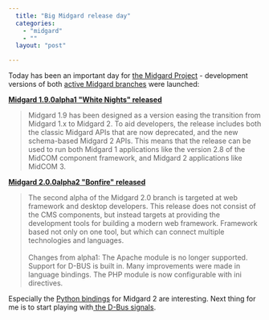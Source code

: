 ```yaml
---
  title: "Big Midgard release day"
  categories: 
    - "midgard"
    - ""
  layout: "post"

---
```

<p>
Today has been an important day for <a href="http://www.midgard-project.org/">the Midgard Project</a> - development versions of both <a href="http://bergie.iki.fi/blog/some_midgard_roadmapping.html">active Midgard branches</a> were launched:
</p><p>
<strong><a href="http://www.midgard-project.org/updates/view/1214399790.html">Midgard 1.9.0alpha1 "White Nights" released</a></strong>
</p><blockquote>
Midgard 1.9 has been designed as a version easing the transition from Midgard 1.x to Midgard 2. To aid developers, the release includes both the classic Midgard APIs that are now deprecated, and the new schema-based Midgard 2 APIs. This means that the release can be used to run both Midgard 1 applications like the version 2.8 of the MidCOM component framework, and Midgard 2 applications like MidCOM 3. 
</blockquote><p>
<strong><a href="http://www.midgard-project.org/updates/view/1214393685.html">Midgard 2.0.0alpha2 "Bonfire" released</a></strong>
</p><blockquote>
The second alpha of the Midgard 2.0 branch is targeted at web framework and desktop developers. This release does not consist of the CMS components, but instead targets at providing the development tools for building a modern web framework. Framework based not only on one tool, but which can connect multiple technologies and languages. 
<br /><br />Changes from alpha1: The Apache module is no longer supported. Support for D-BUS is built in. Many improvements were made in language bindings. The PHP module is now configurable with ini directives. 
</blockquote><p>
Especially the <a href="http://www.midgard-project.org/documentation/python_midgard/">Python bindings</a> for Midgard 2 are interesting. Next thing for me is to start playing with<a href="http://bergie.iki.fi/blog/interprocess_communications_in_midgard-d-bus_comes_to_the_web.html"> the D-Bus signals</a>.
</p>